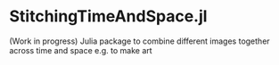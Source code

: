# StitchingTimeAndSpace.jl
(Work in progress) Julia package to combine different images together across time and space e.g. to make art
